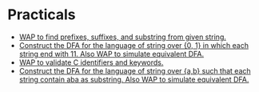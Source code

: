 # Practicals

- [WAP to find prefixes, suffixes, and substring from given string.](./prefix.cpp)
- [Construct the DFA for the language of string over {0, 1} in which each string end with 11. Also WAP to simulate equivalent DFA.](./ending_11_string.cpp)
- [WAP to validate C identifiers and keywords.](./identifies.cpp)
- [Construct the DFA for the language of string over {a,b} such that each string contain aba as substring. Also WAP to simulate equivalent DFA.](./substring_aba.cpp)
